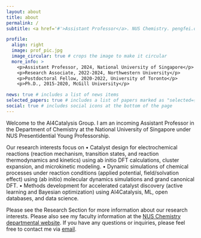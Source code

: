 ```yaml
---
layout: about
title: about
permalink: /
subtitle: <a href='#'>Assistant Professor</a>. NUS Chemistry. pengfei.ou@northwestern.edu.

profile:
  align: right
  image: prof_pic.jpg
  image_circular: true # crops the image to make it circular
  more_info: >
    <p>Assistant Professor, 2024, National University of Singapore</p>
    <p>Research Associate, 2022-2024, Northwestern University</p>
    <p>Postdoctoral Fellow, 2020-2022, University of Toronto</p>
    <p>Ph.D., 2015-2020, McGill University</p>

news: true # includes a list of news items
selected_papers: true # includes a list of papers marked as "selected={true}"
social: true # includes social icons at the bottom of the page
---
```


Welcome to the AI4Catalysis Group. I am an incoming Assistant Professor in the Department of Chemistry at the National University of Singapore under NUS Presentidential Young Professorship.

Our research interests focus on
•	Catalyst design for electrochemical reactions (reaction mechanism, transition states, and reaction thermodynamics and kinetics) using ab initio DFT calculations, cluster expansion, and microkinetic modeling.
•	Dynamic simulations of chemical processes under reaction conditions (applied potential, field/solvation effect) using (ab initio) molecular dynamics simulations and grand canonical DFT.
•	Methods development for accelerated catalyst discovery (active learning and Bayesian optimization) using AI4Catalysis, ML, open databases, and data science.

Please see the Research Section for more information about our research interests. Please also see my faculty information at the [NUS Chemistry departmental website](https://chemistry.nus.edu.sg/about-us/our-people/). If you have any questions or inquiries, please feel free to contact me via [email](pengfei.ou@northwestern.edu).
